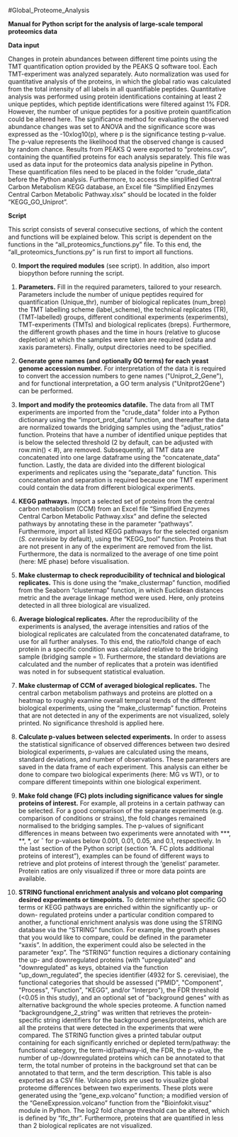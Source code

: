 #Global_Proteome_Analysis

**Manual for Python script for the analysis of large-scale temporal proteomics data**

**Data input**

Changes in protein abundances between different time points using the TMT quantification option provided by the PEAKS Q software tool. Each TMT-experiment was analyzed separately. Auto normalization was used for quantitative analysis of the proteins, in which the global ratio was calculated from the total intensity of all labels in all quantifiable peptides. Quantitative analysis was performed using protein identifications containing at least 2 unique peptides, which peptide identifications were filtered against 1% FDR. However, the number of unique peptides for a positive protein quantification could be altered here. The significance method for evaluating the observed abundance changes was set to ANOVA and the significance score was expressed as the -10xlog10(p), where p is the significance testing p-value. The p-value represents the likelihood that the observed change is caused by random chance. Results from PEAKS Q were exported to “proteins.csv”, containing the quantified proteins for each analysis separately. This file was used as data input for the proteomics data analysis pipeline in Python. These quantification files need to be placed in the folder “crude_data” before the Python analysis. Furthermore, to access the simplified Central Carbon Metabolism KEGG database, an Excel file “Simplified Enzymes Central Carbon Metabolic Pathway.xlsx” should be located in the folder “KEGG_GO_Uniprot”.

**Script**

This script consists of several consecutive sections, of which the content and functions will be explained below. This script is dependent on the functions in the “all_proteomics_functions.py” file. To this end, the “all_proteomics_functions.py” is run first to import all functions. 


0.	**Import the required modules** (see script). In addition, also import biopython before running the script. 

1.	**Parameters.** Fill in the required parameters, tailored to your research. Parameters include the number of unique peptides required for quantification (Unique_thr), number of biological replicates (num_brep) the TMT labelling scheme (label_scheme), the technical replicates (TR), (TMT-labelled) groups, different conditional experiments (experiments), TMT-experiments (TMTs) and biological replicates (breps). Furthermore, the different growth phases and the time in hours (relative to glucose depletion) at which the samples were taken are required (xdata and xaxis parameters). Finally, output directories need to be specified.
2.	**Generate gene names (and optionally GO terms) for each yeast genome accession number.** For interpretation of the data it is required to convert the accession numbers to gene names ("Uniprot_2_Gene"), and for functional interpretation, a GO term analysis ("Unitprot2Gene") can be performed.
3.	**Import and modify the proteomics datafile.** The data from all TMT experiments are imported from the "crude_data" folder into a Python dictionary using the “import_prot_data” function, and thereafter the data are normalized towards the bridging samples using the “adjust_ratios” function. Proteins that have a number of identified unique peptides that is below the selected threshold (2 by default, can be adjusted with row.min() < #), are removed. Subsequently, all TMT data are concatenated into one large dataframe using the “concatenate_data” function. Lastly, the data are divided into the different biological experiments and replicates using the “separate_data” function. This concatenation and separation is required because one TMT experiment could contain the data from different biological experiments.
4.	**KEGG pathways.** Import a selected set of proteins from the central carbon metabolism (CCM) from an Excel file “Simplified Enzymes Central Carbon Metabolic Pathway.xlsx” and define the selected pathways by annotating these in the parameter “pathways”. Furthermore, import all listed KEGG pathways for the selected organism (_S. cerevisiae_ by default), using the “KEGG_tool” function. Proteins that are not present in any of the experiment are removed from the list. Furthermore, the data is normalized to the average of one time point (here: ME phase) before visualisation. 
5.	**Make clustermap to check reproducibility of technical and biological replicates.** This is done using the “make_clustermap” function, modified from the Seaborn “clustermap” function, in which Euclidean distances metric and the average linkage method were used. Here, only proteins detected in all three biological are visualized.  
6.	**Average biological replicates.** After the reproducibility of the experiments is analysed, the average intensities and ratios of the biological replicates are calculated from the concatenated dataframe, to use for all further analyses. To this end, the ratio/fold change of each protein in a specific condition was calculated relative to the bridging sample (bridging sample = 1). Furthermore, the standard deviations are calculated and the number of replicates that a protein was identified was noted in for subsequent statistical evaluation.  
7.	**Make clustermap of CCM of averaged biological replicates.** The central carbon metabolism pathways and proteins are plotted on a heatmap to roughly examine overall temporal trends of the different biological experiments, using the “make_clustermap” function. Proteins that are not detected in any of the experiments are not visualized, solely printed. No significance threshold is applied here.
8.	**Calculate p-values between selected experiments.**  In order to assess the statistical significance of observed differences between two desired biological experiments, p-values are calculated using the means, standard deviations, and number of observations. These parameters are saved in the data frame of each experiment. This analysis can either be done to compare two biological experiments (here: MG vs WT), or to compare different timepoints within one biological experiment. 
9.	**Make fold change (FC) plots including significance values for single proteins of interest.** For example, all proteins in a certain pathway can be selected. For a good comparison of the separate experiments (e.g. comparison of conditions or strains), the fold changes remained normalised to the bridging samples. The p-values of significant differences in means between two experiments were annotated with ***, **, *, or ˆ for p-values below 0.001, 0.01, 0.05, and 0.1, respectively. In the last section of the Python script (section “A. FC plots additional proteins of interest”), examples can be found of different ways to retrieve and plot proteins of interest through the ‘genelist’ parameter. Protein ratios are only visualized if three or more data points are available. 
10.	**STRING functional enrichment analysis and volcano plot comparing desired experiments or timepoints.** To determine whether specific GO terms or KEGG pathways are enriched within the significantly up- or down- regulated proteins under a particular condition compared to another, a functional enrichment analysis was done using the STRING database via the “STRING” function. For example, the growth phases that you would like to compare, could be defined in the parameter “xaxis”. In addition, the experiment could also be selected in the parameter “exp”. The “STRING” function requires a dictionary containing the up- and downregulated proteins (with "upregulated" and "downregulated" as keys, obtained via the function “up_down_regulated”, the species identifier (4932 for S. cerevisiae), the functional categories that should be assessed ("PMID", "Component", "Process", "Function", "KEGG", and/or "Interpro"), the FDR threshold (<0.05 in this study), and an optional set of "background genes" with as alternative background the whole species proteome. A function named “backgroundgene_2_string” was written that retrieves the protein-specific string identifiers for the background genes/proteins, which are all the proteins that were detected in the experiments that were compared. The STRING function gives a printed tabular output containing for each significantly enriched or depleted term/pathway: the functional category, the term-id/pathway-id, the FDR, the p-value, the number of up-/downregulated proteins which can be annotated to that term, the total number of proteins in the background set that can be annotated to that term, and the term description. This table is also exported as a CSV file. 
Volcano plots are used to visualize global proteome differences between two experiments. These plots were generated using the “gene_exp.volcano” function; a modified version of the “GeneExpression.volcano” function from the "Bioinfokit.visuz" module in Python. The log2 fold change threshold can be altered, which is defined by “lfc_thr”. Furthermore, proteins that are quantified in less than 2 biological replicates are not visualized. 

